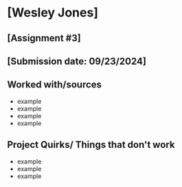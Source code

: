 # [Wesley Jones]
## [Assignment #3]
## [Submission date: 09/23/2024]
## Worked with/sources 
* example
* example
* example
* example
## Project Quirks/ Things that don't work
* example
* example
* example
